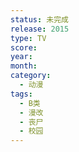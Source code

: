 ```yaml
---
status: 未完成
release: 2015
type: TV
score:
year:
month:
category:
  - 动漫
tags:
  - B类
  - 漫改
  - 丧尸
  - 校园
---
```

